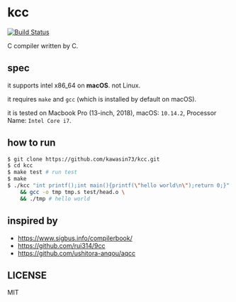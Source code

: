 # kcc

[![Build Status](https://travis-ci.com/kawasin73/kcc.svg?branch=master)](https://travis-ci.com/kawasin73/kcc)

C compiler written by C.

## spec

it supports intel x86_64 on **macOS**. not Linux.

it requires `make` and `gcc` (which is installed by default on macOS).

it is tested on Macbook Pro (13-inch, 2018), macOS: `10.14.2`, Processor Name: `Intel Core i7`.

## how to run

```bash
$ git clone https://github.com/kawasin73/kcc.git
$ cd kcc
$ make test # run test
$ make
$ ./kcc "int printf();int main(){printf(\"hello world\n\");return 0;}" > tmp.s \
    && gcc -o tmp tmp.s test/head.o \
    && ./tmp # hello world
```

## inspired by

- https://www.sigbus.info/compilerbook/
- https://github.com/rui314/9cc
- https://github.com/ushitora-anqou/aqcc

## LICENSE

MIT
